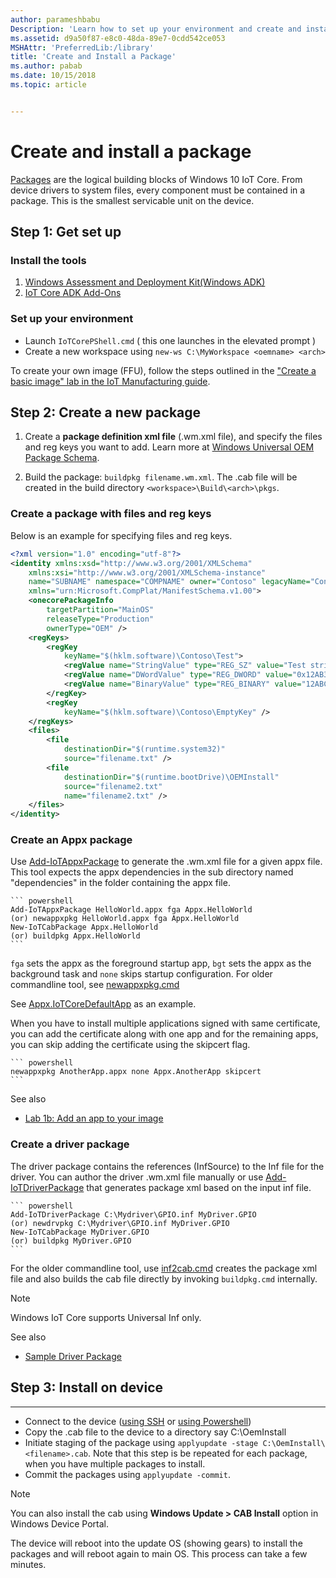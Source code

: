 ```yaml
---
author: parameshbabu
Description: 'Learn how to set up your environment and create and install packages for Windows IoT Core.'
ms.assetid: d9a50f87-e8c0-48da-89e7-0cdd542ce053
MSHAttr: 'PreferredLib:/library'
title: 'Create and Install a Package'
ms.author: pabab
ms.date: 10/15/2018
ms.topic: article


---
```



# Create and install a package
[Packages](https://docs.microsoft.com/windows-hardware/manufacture/iot/iot-core-manufacturing-guide#Packages) are the logical building blocks of Windows 10 IoT Core. From device drivers to system files, every component must be contained in a package. This is the smallest servicable unit on the device.

## Step 1: Get set up

### Install the tools

1. [Windows Assessment and Deployment Kit(Windows ADK)](https://developer.microsoft.com/windows/hardware/windows-assessment-deployment-kit)
2. [IoT Core ADK Add-Ons](https://github.com/ms-iot/iot-adk-addonkit/)

### Set up your environment

* Launch `IoTCorePShell.cmd` ( this one launches in the elevated prompt )
* Create a new workspace using `new-ws C:\MyWorkspace <oemname> <arch>`

To create your own image (FFU), follow the steps outlined in the ["Create a basic image" lab in the IoT Manufacturing guide](https://docs.microsoft.com/windows-hardware/manufacture/iot/create-a-basic-image).

## Step 2: Create a new package
1. Create a **package definition xml file** (.wm.xml file), and specify the files and reg keys you want to add. 
      Learn more at [Windows Universal OEM Package Schema](https://docs.microsoft.com/windows-hardware/manufacture/iot/package-schema).

2. Build the package: `buildpkg filename.wm.xml`. The .cab file will be created in the build directory `<workspace>\Build\<arch>\pkgs`.

### Create a package with files and reg keys
Below is an example for specifying files and reg keys.

```xml
<?xml version="1.0" encoding="utf-8"?>
<identity xmlns:xsd="http://www.w3.org/2001/XMLSchema" 
    xmlns:xsi="http://www.w3.org/2001/XMLSchema-instance"
    name="SUBNAME" namespace="COMPNAME" owner="Contoso" legacyName="Contoso.COMPNAME.SUBNAME" 
    xmlns="urn:Microsoft.CompPlat/ManifestSchema.v1.00">
    <onecorePackageInfo
        targetPartition="MainOS"
        releaseType="Production"
        ownerType="OEM" />
    <regKeys>
        <regKey
            keyName="$(hklm.software)\Contoso\Test">
            <regValue name="StringValue" type="REG_SZ" value="Test string" />
            <regValue name="DWordValue" type="REG_DWORD" value="0x12AB34CD" />
            <regValue name="BinaryValue" type="REG_BINARY" value="12ABCDEF" />
        </regKey>
        <regKey
            keyName="$(hklm.software)\Contoso\EmptyKey" />
    </regKeys>
    <files>
        <file
            destinationDir="$(runtime.system32)"
            source="filename.txt" />
        <file
            destinationDir="$(runtime.bootDrive)\OEMInstall"
            source="filename2.txt"
            name="filename2.txt" />
    </files>
</identity>
```

### Create an Appx package

Use [Add-IoTAppxPackage](https://github.com/ms-iot/iot-adk-addonkit/blob/master/Tools/IoTCoreImaging/Docs/Add-IoTAppxPackage.md) to generate the .wm.xml file for a given appx file. This tool expects the appx dependencies in the sub directory named "dependencies" in the folder containing the appx file.

    ``` powershell
    Add-IoTAppxPackage HelloWorld.appx fga Appx.HelloWorld
    (or) newappxpkg HelloWorld.appx fga Appx.HelloWorld
    New-IoTCabPackage Appx.HelloWorld
    (or) buildpkg Appx.HelloWorld
    ```

`fga` sets the appx as the foreground startup app, `bgt` sets the appx as the background task and `none` skips startup configuration.
For older commandline tool, see [newappxpkg.cmd](https://github.com/ms-iot/iot-adk-addonkit/tree/17134/Tools/newappxpkg.cmd)

See [Appx.IoTCoreDefaultApp](https://github.com/ms-iot/iot-adk-addonkit/tree/master/Workspace/Source-arm/Packages/Appx.IoTCoreDefaultApp/) as an example.

When you have to install multiple applications signed with same certificate, you can add the certificate along with one app and for the remaining apps, you can skip adding the certificate using the skipcert flag.

    ``` powershell
    newappxpkg AnotherApp.appx none Appx.AnotherApp skipcert
    ```

See also

* [Lab 1b: Add an app to your image](https://docs.microsoft.com/windows-hardware/manufacture/iot/deploy-your-app-with-a-standard-board)


### Create a driver package

The driver package contains the references (InfSource) to the Inf file for the driver. You can author the driver .wm.xml file manually or use [Add-IoTDriverPackage](https://github.com/ms-iot/iot-adk-addonkit/blob/master/Tools/IoTCoreImaging/Docs/Add-IoTDriverPackage.md) that generates package xml based on the input inf file.

    ``` powershell
    Add-IoTDriverPackage C:\Mydriver\GPIO.inf MyDriver.GPIO
    (or) newdrvpkg C:\Mydriver\GPIO.inf MyDriver.GPIO
    New-IoTCabPackage MyDriver.GPIO
    (or) buildpkg MyDriver.GPIO
    ```
For the older commandline tool, use [inf2cab.cmd](https://github.com/ms-iot/iot-adk-addonkit/tree/17134/Tools/inf2cab.cmd) creates the package xml file and also builds the cab file directly by invoking `buildpkg.cmd` internally.

> [!NOTE]
> Windows IoT Core supports Universal Inf only.

See also

* [Sample Driver Package](https://github.com/ms-iot/iot-adk-addonkit/tree/master/Workspace/Source-arm/BSP/CustomRpi2/Packages/CustomRPi2.GPIO)

## Step 3: Install on device
---

* Connect to the device ([using SSH](https://docs.microsoft.com/windows/iot-core/connect-your-device/SSH) or [using Powershell](https://docs.microsoft.com/windows/iot-core/connect-your-device/powershell))
* Copy the <filename>.cab file to the device to a directory say C:\OemInstall
* Initiate staging of the package using `applyupdate -stage C:\OemInstall\<filename>.cab`. Note that this step is be repeated for each package, when you have multiple packages to install.
* Commit the packages using `applyupdate -commit`.

> [!NOTE]
> You can also install the cab using **Windows Update > CAB Install** option in Windows Device Portal.

The device will reboot into the update OS (showing gears) to install the packages and will reboot again to main OS. This process can take a few minutes.
